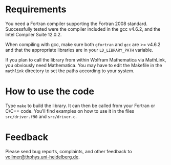 Requirements
============

You need a Fortran compiler supporting the Fortran 2008 standard.
Successfully tested were the compiler included in the gcc v4.6.2, and the
Intel Compiler Suite 12.0.2.  

When compiling with gcc, make sure both `gfortran` and `gcc` are >= v4.6.2
and that the appropriate libraries are in your `LD_LIBRARY_PATH` variable.

If you plan to call the library from within Wolfram Mathematica via
MathLink, you obviously need Mathematica. You may have to edit the Makefile
in the `mathlink` directory to set the paths according to your system.



How to use the code
===================

Type `make` to build the library. It can then be called from your Fortran or
C/C++ code. You'll find examples on how to use it in the files `src/driver.f90`
and `src/driver.c`.



Feedback
========

Please send bug reports, complaints, and other feedback to
vollmer@thphys.uni-heidelberg.de.
